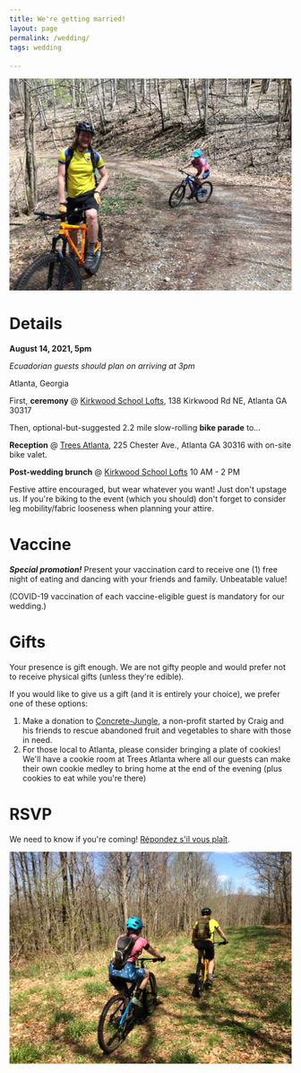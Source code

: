 ```yaml
---
title: We're getting married!
layout: page
permalink: /wedding/
tags: wedding

---
```

![](/images/riding.JPG)

# Details
**August 14, 2021, 5pm**

*Ecuadorian guests should plan on arriving at 3pm*

Atlanta, Georgia

First, **ceremony** @ [Kirkwood School Lofts](https://goo.gl/maps/NMWM1fWwzF2E6FRg7), 138 Kirkwood Rd NE, Atlanta GA 30317

Then, optional-but-suggested 2.2 mile slow-rolling **bike parade** to...

**Reception** @ [Trees Atlanta](https://www.treesatlanta.org/), 225 Chester Ave., Atlanta GA 30316 with on-site bike valet.

**Post-wedding brunch** @ [Kirkwood School Lofts](https://goo.gl/maps/NMWM1fWwzF2E6FRg7) 10 AM - 2 PM

Festive attire encouraged, but wear whatever you want! Just don't upstage us. If you're biking to the event (which you should) don't forget to consider leg mobility/fabric looseness when planning your attire.

# Vaccine

***Special promotion!*** Present your vaccination card to receive one (1) free night of eating and dancing with your friends and family. Unbeatable value!

(COVID-19 vaccination of each vaccine-eligible guest is mandatory for our wedding.)

# Gifts
Your presence is gift enough. We are not gifty people and would prefer not to receive physical gifts (unless they're edible).

If you would like to give us a gift (and it is entirely your choice), we prefer one of these options:

1. Make a donation to [Concrete-Jungle](https://www.concrete-jungle.org/), a non-profit started by Craig and his friends to rescue abandoned fruit and vegetables to share with those in need.
2. For those local to Atlanta, please consider bringing a plate of cookies! We'll have a cookie room at Trees Atlanta where all our guests can make their own cookie medley to bring home at the end of the evening (plus cookies to eat while you're there)

# RSVP

We need to know if you're coming! [Répondez s'il vous plaît](https://docs.google.com/forms/d/e/1FAIpQLSfHMGkYJDAFl4x0VJfo1EyQyeg-4wOVq3fyrA0bNBwsPj2XbQ/viewform?usp=sf_link).

![](/images/riding-into-sunset.JPG)
